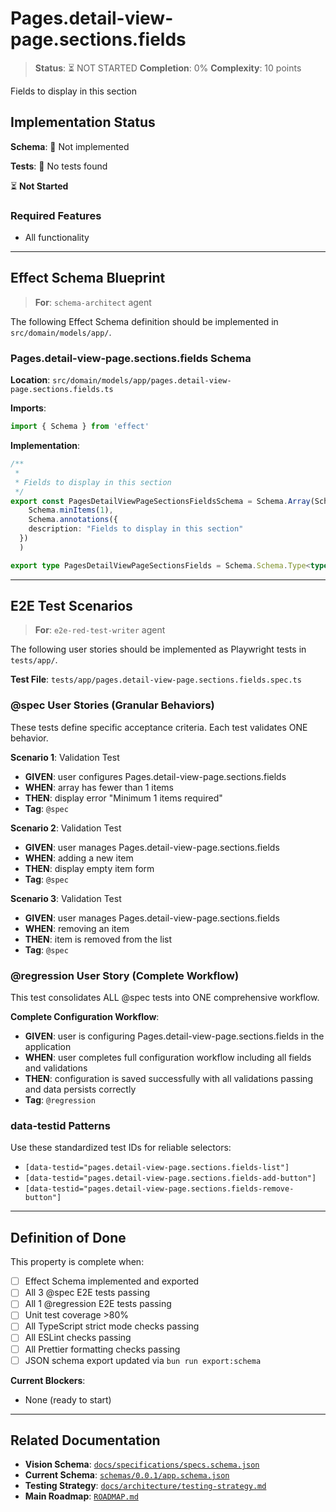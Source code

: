 # Pages.detail-view-page.sections.fields

> **Status**: ⏳ NOT STARTED
> **Completion**: 0%
> **Complexity**: 10 points

Fields to display in this section

## Implementation Status

**Schema**: 🔴 Not implemented

**Tests**: 🔴 No tests found

⏳ **Not Started**

### Required Features

- All functionality

---

## Effect Schema Blueprint

> **For**: `schema-architect` agent

The following Effect Schema definition should be implemented in `src/domain/models/app/`.

### Pages.detail-view-page.sections.fields Schema

**Location**: `src/domain/models/app/pages.detail-view-page.sections.fields.ts`

**Imports**:

```typescript
import { Schema } from 'effect'
```

**Implementation**:

```typescript
/**
 * 
 * Fields to display in this section
 */
export const PagesDetailViewPageSectionsFieldsSchema = Schema.Array(Schema.String).pipe(
    Schema.minItems(1),
    Schema.annotations({
    description: "Fields to display in this section"
  })
  )

export type PagesDetailViewPageSectionsFields = Schema.Schema.Type<typeof PagesDetailViewPageSectionsFieldsSchema>
```

---

## E2E Test Scenarios

> **For**: `e2e-red-test-writer` agent

The following user stories should be implemented as Playwright tests in `tests/app/`.

**Test File**: `tests/app/pages.detail-view-page.sections.fields.spec.ts`

### @spec User Stories (Granular Behaviors)

These tests define specific acceptance criteria. Each test validates ONE behavior.

**Scenario 1**: Validation Test

- **GIVEN**: user configures Pages.detail-view-page.sections.fields
- **WHEN**: array has fewer than 1 items
- **THEN**: display error "Minimum 1 items required"
- **Tag**: `@spec`

**Scenario 2**: Validation Test

- **GIVEN**: user manages Pages.detail-view-page.sections.fields
- **WHEN**: adding a new item
- **THEN**: display empty item form
- **Tag**: `@spec`

**Scenario 3**: Validation Test

- **GIVEN**: user manages Pages.detail-view-page.sections.fields
- **WHEN**: removing an item
- **THEN**: item is removed from the list
- **Tag**: `@spec`

### @regression User Story (Complete Workflow)

This test consolidates ALL @spec tests into ONE comprehensive workflow.

**Complete Configuration Workflow**:

- **GIVEN**: user is configuring Pages.detail-view-page.sections.fields in the application
- **WHEN**: user completes full configuration workflow including all fields and validations
- **THEN**: configuration is saved successfully with all validations passing and data persists correctly
- **Tag**: `@regression`

### data-testid Patterns

Use these standardized test IDs for reliable selectors:

- `[data-testid="pages.detail-view-page.sections.fields-list"]`
- `[data-testid="pages.detail-view-page.sections.fields-add-button"]`
- `[data-testid="pages.detail-view-page.sections.fields-remove-button"]`

---

## Definition of Done

This property is complete when:

- [ ] Effect Schema implemented and exported
- [ ] All 3 @spec E2E tests passing
- [ ] All 1 @regression E2E tests passing
- [ ] Unit test coverage >80%
- [ ] All TypeScript strict mode checks passing
- [ ] All ESLint checks passing
- [ ] All Prettier formatting checks passing
- [ ] JSON schema export updated via `bun run export:schema`

**Current Blockers**:

- None (ready to start)

---

## Related Documentation

- **Vision Schema**: [`docs/specifications/specs.schema.json`](../specs.schema.json)
- **Current Schema**: [`schemas/0.0.1/app.schema.json`](../../schemas/0.0.1/app.schema.json)
- **Testing Strategy**: [`docs/architecture/testing-strategy.md`](../../architecture/testing-strategy.md)
- **Main Roadmap**: [`ROADMAP.md`](../../../ROADMAP.md)
